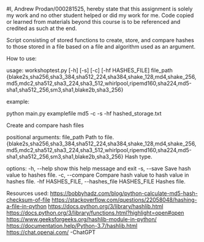 #I, Andrew Prodan/000281525, hereby state that this assignment is solely my work and no other student helped or did my work for me.
Code copied or learned from materials beyond this course is to be referenced and credited as such at the end.

Script consisting of stored functions to create, store, and compare hashes to those stored in a file based on a file and algorithm used as an argument.

How to use:

usage: workshoptest.py [-h] [-s] [-c] [-hf HASHES_FILE]
                       file_path
                       {blake2s,sha256,sha3_384,sha512_224,sha384,shake_128,md4,shake_256,md5,mdc2,sha512,sha3_224,sha3_512,whirlpool,ripemd160,sha224,md5-sha1,sha512_256,sm3,sha1,blake2b,sha3_256}

example: 

python main.py examplefile md5 -c -s -hf hashed_storage.txt

Create and compare hash files

positional arguments:
  file_path             Path to file.
  {blake2s,sha256,sha3_384,sha512_224,sha384,shake_128,md4,shake_256,md5,mdc2,sha512,sha3_224,sha3_512,whirlpool,ripemd160,sha224,md5-sha1,sha512_256,sm3,sha1,blake2b,sha3_256}
                        Hash type.

options:
  -h, --help            show this help message and exit
  -s, --save            Save hash value to hashes file.
  -c, --compare         Compare hash value to hash value in hashes file.
  -hf HASHES_FILE, --hashes_file HASHES_FILE
                        Hashes file.



Resources used:
https://bobbyhadz.com/blog/python-calculate-md5-hash-checksum-of-file
https://stackoverflow.com/questions/22058048/hashing-a-file-in-python
https://docs.python.org/3/library/hashlib.html
https://docs.python.org/3/library/functions.html?highlight=open#open
https://www.geeksforgeeks.org/hashlib-module-in-python/
https://documentation.help/Python-3.7/hashlib.html
https://chat.openai.com/ -ChatGPT

